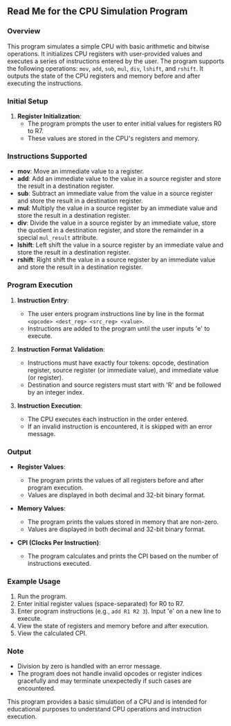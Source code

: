 ## Read Me for the CPU Simulation Program

### Overview
This program simulates a simple CPU with basic arithmetic and bitwise operations. It initializes CPU registers with user-provided values and executes a series of instructions entered by the user. The program supports the following operations: `mov`, `add`, `sub`, `mul`, `div`, `lshift`, and `rshift`. It outputs the state of the CPU registers and memory before and after executing the instructions.

### Initial Setup
1. **Register Initialization**:
   - The program prompts the user to enter initial values for registers R0 to R7.
   - These values are stored in the CPU's registers and memory.

### Instructions Supported
- **mov**: Move an immediate value to a register.
- **add**: Add an immediate value to the value in a source register and store the result in a destination register.
- **sub**: Subtract an immediate value from the value in a source register and store the result in a destination register.
- **mul**: Multiply the value in a source register by an immediate value and store the result in a destination register.
- **div**: Divide the value in a source register by an immediate value, store the quotient in a destination register, and store the remainder in a special `mul_result` attribute.
- **lshift**: Left shift the value in a source register by an immediate value and store the result in a destination register.
- **rshift**: Right shift the value in a source register by an immediate value and store the result in a destination register.

### Program Execution
1. **Instruction Entry**:
   - The user enters program instructions line by line in the format `<opcode> <dest_reg> <src_reg> <value>`.
   - Instructions are added to the program until the user inputs 'e' to execute.

2. **Instruction Format Validation**:
   - Instructions must have exactly four tokens: opcode, destination register, source register (or immediate value), and immediate value (or register).
   - Destination and source registers must start with 'R' and be followed by an integer index.

3. **Instruction Execution**:
   - The CPU executes each instruction in the order entered.
   - If an invalid instruction is encountered, it is skipped with an error message.

### Output
- **Register Values**:
  - The program prints the values of all registers before and after program execution.
  - Values are displayed in both decimal and 32-bit binary format.
  
- **Memory Values**:
  - The program prints the values stored in memory that are non-zero.
  - Values are displayed in both decimal and 32-bit binary format.
  
- **CPI (Clocks Per Instruction)**:
  - The program calculates and prints the CPI based on the number of instructions executed.

### Example Usage
1. Run the program.
2. Enter initial register values (space-separated) for R0 to R7.
3. Enter program instructions (e.g., `add R1 R2 3`). Input 'e' on a new line to execute.
4. View the state of registers and memory before and after execution.
5. View the calculated CPI.

### Note
- Division by zero is handled with an error message.
- The program does not handle invalid opcodes or register indices gracefully and may terminate unexpectedly if such cases are encountered.

This program provides a basic simulation of a CPU and is intended for educational purposes to understand CPU operations and instruction execution.
